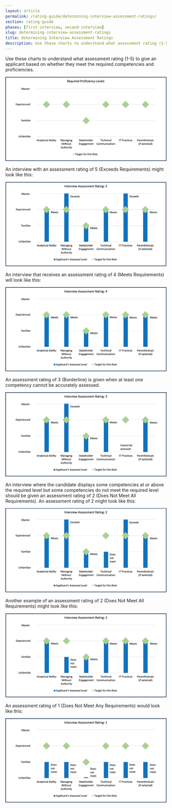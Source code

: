 ```yaml
---
layout: article
permalink: /rating-guide/determining-interview-assessment-ratings/
section: rating-guide
phases: [first-interview, second-interview]
slug: determining-interview-assessment-ratings
title: Determining Interview Assessment Ratings
description: Use these charts to understand what assessment rating (1-5) to give an applicant based on whether they meet the required competencies and proficiencies.
---
```


Use these charts to understand what assessment rating (1-5) to give an applicant based on whether they meet the required competencies and proficiencies.

![minimum qualifications](/assets/img/assessments/interviewAssessmentRatingProficiencyLevels.png)

An interview with an assessment rating of 5 (Exceeds Requirements) might look like this:

![score of 5](/assets/img/assessments/interviewAssessmentRating5.png)

An interview that receives an assessment rating of 4 (Meets Requirements) will look like this:

![score of 4](/assets/img/assessments/interviewAssessmentRating4.png)

An assessment rating of 3 (Borderline) is given when at least one competency cannot be accurately assessed.

![score of 3](/assets/img/assessments/interviewAssessmentRating3.png)

An interview where the candidate displays some competencies at or above the required level but some competencies do not meet the required level should be given an assessment rating of 2 (Does Not Meet All Requirements).  An assessment rating of 2 might look like this:

![score of 2-a](/assets/img/assessments/interviewAssessmentRating2a.png)

Another example of an assessment rating of 2 (Does Not Meet All Requirements) might look like this:

![score of 2-b](/assets/img/assessments/interviewAssessmentRating2b.png)

An assessment rating of 1 (Does Not Meet Any Requirements) would look like this:

![score of 1](/assets/img/assessments/interviewAssessmentRating1.png)
